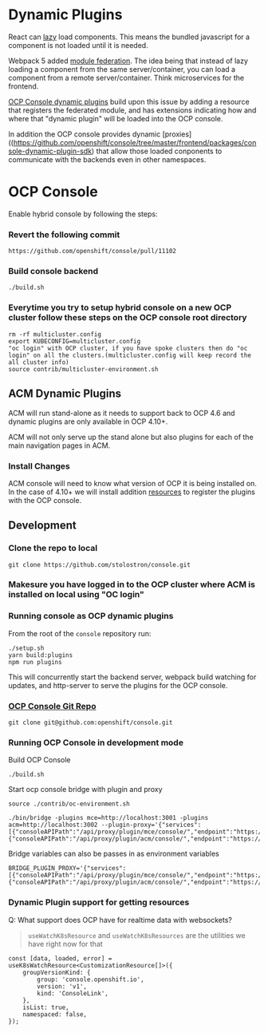 # Dynamic Plugins

React can [lazy](https://reactjs.org/docs/code-splitting.html#reactlazy) load components.
This means the bundled javascript for a component is not loaded until it is needed.

Webpack 5 added [module federation](https://webpack.js.org/concepts/module-federation).
The idea being that instead of lazy loading a component from the same server/container,
you can load a component from a remote server/container. Think microservices for the frontend.

[OCP Console dynamic plugins](https://github.com/openshift/console/blob/master/dynamic-demo-plugin/README.md#proxy-service)
build upon this issue by adding a resource that registers the federated module,
and has extensions indicating how and where that "dynamic plugin" will be loaded into the OCP console.

In addition the OCP console provides dynamic [proxies]((https://github.com/openshift/console/tree/master/frontend/packages/console-dynamic-plugin-sdk) that allow those loaded conponents to communicate with the backends even in other namespaces.

# OCP Console
Enable hybrid console by following the steps:

### Revert the following commit
```
https://github.com/openshift/console/pull/11102
```

### Build console backend
```
./build.sh
```

### Everytime you try to setup hybrid console on a new OCP cluster follow these steps on the OCP console root directory
```
rm -rf multicluster.config
export KUBECONFIG=multicluster.config
"oc login" with OCP cluster, if you have spoke clusters then do "oc login" on all the clusters.(multicluster.config will keep record the all cluster info)
source contrib/multicluster-environment.sh 
```

## ACM Dynamic Plugins

ACM will run stand-alone as it needs to support back to OCP 4.6 and dynamic plugins are only available in OCP 4.10+.

ACM will not only serve up the stand alone but also plugins for each of the main navigation pages in ACM.

### Install Changes

ACM console will need to know what version of OCP it is being installed on.
In the case of 4.10+ we will install addition [resources](https://github.com/openshift/console/blob/master/dynamic-demo-plugin/oc-manifest.yaml) to register the plugins with the OCP console.

## Development

### Clone the repo to local
```
git clone https://github.com/stolostron/console.git
```
### Makesure you have logged in to the OCP cluster where ACM is installed on local using "OC login"

### Running console as OCP dynamic plugins

From the root of the `console` repository run:
```
./setup.sh
yarn build:plugins
npm run plugins
```

This will concurrently start the backend server, webpack build watching for updates, and http-server to serve the plugins for the OCP console.   

### [OCP Console Git Repo](https://github.com/openshift/console)

```
git clone git@github.com:openshift/console.git
```

### Running OCP Console in development mode

Build OCP Console

```
./build.sh
```

Start ocp console bridge with plugin and proxy

```
source ./contrib/oc-environment.sh 
```

```
./bin/bridge -plugins mce=http://localhost:3001 -plugins acm=http://localhost:3002 --plugin-proxy='{"services":[{"consoleAPIPath":"/api/proxy/plugin/mce/console/","endpoint":"https://localhost:4000","authorize":true},{"consoleAPIPath":"/api/proxy/plugin/acm/console/","endpoint":"https://localhost:4000","authorize":true}]}'
```

Bridge variables can also be passes in as environment variables

```
BRIDGE_PLUGIN_PROXY='{"services":[{"consoleAPIPath":"/api/proxy/plugin/mce/console/","endpoint":"https://localhost:4000","authorize":true},{"consoleAPIPath":"/api/proxy/plugin/acm/console/","endpoint":"https://localhost:4000","authorize":true}]}'
```

### Dynamic Plugin support for getting resources

Q: What support does OCP have for realtime data with websockets?

> `useWatchK8sResource` and `useWatchK8sResources` are the utilities we have right now for that

```
const [data, loaded, error] = useK8sWatchResource<CustomizationResource[]>({
    groupVersionKind: {
        group: 'console.openshift.io',
        version: 'v1',
        kind: 'ConsoleLink',
    },
    isList: true,
    namespaced: false,
});
```
